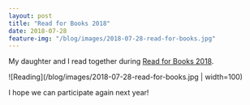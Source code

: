 ```yaml
---
layout: post
title: "Read for Books 2018"
date: 2018-07-28
feature-img: "/blog/images/2018-07-28-read-for-books.jpg"
---
```


My daughter and I read together during [Read for Books 2018](http://www.nationalreadingmovement.sg/read-for-books/). 

![Reading](/blog/images/2018-07-28-read-for-books.jpg | width=100)

I hope we can participate again next year!

